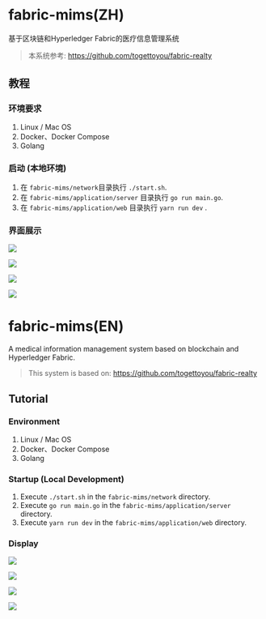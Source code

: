 # fabric-mims(ZH)

基于区块链和Hyperledger Fabric的医疗信息管理系统

> 本系统参考: https://github.com/togettoyou/fabric-realty



## 教程

### 环境要求

1. Linux / Mac OS
2. Docker、Docker Compose
3. Golang





### 启动 (本地环境)

1. 在 `fabric-mims/network`目录执行 `./start.sh`.
2. 在 `fabric-mims/application/server` 目录执行 `go run main.go`.
3. 在 `fabric-mims/application/web` 目录执行 `yarn run dev` .



### 界面展示

![](https://s2.loli.net/2023/05/26/rTACtYjLPn2WOfN.png)



![](https://s2.loli.net/2023/05/30/QkaleTf4Eo1RgIh.png)



![](https://s2.loli.net/2023/05/30/jqOp1bwnlvmLWRM.png)





![](https://s2.loli.net/2023/05/30/Mdsg6yLAHBOnEfc.png)



# fabric-mims(EN)

A medical information management system based on blockchain and Hyperledger Fabric.



> This system is based on: https://github.com/togettoyou/fabric-realty



## Tutorial

### Environment

1. Linux / Mac OS
2. Docker、Docker Compose
3. Golang



### Startup (Local Development)

1. Execute `./start.sh` in the `fabric-mims/network` directory.
2. Execute `go run main.go` in the `fabric-mims/application/server` directory.
3. Execute `yarn run dev` in the `fabric-mims/application/web` directory.



### Display

![](https://s2.loli.net/2023/05/26/rTACtYjLPn2WOfN.png)



![](https://s2.loli.net/2023/05/30/QkaleTf4Eo1RgIh.png)



![](https://s2.loli.net/2023/05/30/jqOp1bwnlvmLWRM.png)





![](https://s2.loli.net/2023/05/30/Mdsg6yLAHBOnEfc.png)
